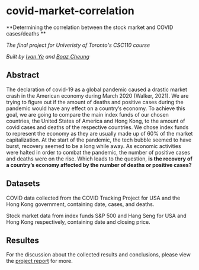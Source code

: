# covid-market-correlation
**Determining the correlation between the stock market and COVID cases/deaths **

*The final project for Univeristy of Toronto's CSC110 course*

*Built by [Ivan Ye](https://github.com/ivanfye) and [Boaz Cheung](https://github.com/rethegreat)*

## Abstract
The declaration of covid-19 as a global pandemic caused a drastic market crash in the American economy during
March 2020 (Walker, 2021). We are trying to figure out if the amount of deaths and positive cases during the
pandemic would have any effect on a country’s economy. To achieve this goal, we are going to compare the main
index funds of our chosen countries, the United States of America and Hong Kong, to the amount of covid cases and
deaths of the respective countries. We chose index funds to represent the economy as they are usually made up of
60% of the market capitalization. At the start of the pandemic, the tech bubble seemed to have burst, recovery
seemed to be a long while away. As economic activities were halted in order to combat the pandemic, the number of
positive cases and deaths were on the rise. Which leads to the question, **is the recovery
of a country’s economy affected by the number of deaths or positive cases?**

## Datasets
COVID data collected from the COVID Tracking Project for USA and the Hong Kong government, containing date, cases, and deaths.

Stock market data from index funds S&P 500 and Hang Seng for USA and Hong Kong respectively, containing date and closing price.

## Resultes
For the discussion about the collected results and conclusions, please view the [project report](https://github.com/ivanfye/covid-market-correlation/blob/main/project_report.pdf) for more.
